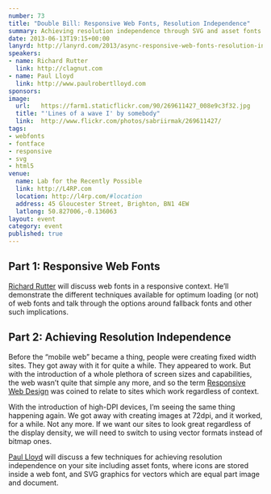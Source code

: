 ```yaml
---
number: 73
title: "Double Bill: Responsive Web Fonts, Resolution Independence"
summary: Achieving resolution independence through SVG and asset fonts
date: 2013-06-13T19:15+00:00
lanyrd: http://lanyrd.com/2013/async-responsive-web-fonts-resolution-independence/
speakers:
- name: Richard Rutter
  link: http://clagnut.com
- name: Paul Lloyd
  link: http://www.paulrobertlloyd.com
sponsors:
image:
  url:   https://farm1.staticflickr.com/90/269611427_008e9c3f32.jpg
  title: "'Lines of a wave I' by somebody"
  link:  http://www.flickr.com/photos/sabriirmak/269611427/
tags:
- webfonts
- fontface
- responsive
- svg
- html5
venue:
  name: Lab for the Recently Possible
  link: http://L4RP.com
  location: http://l4rp.com/#location
  address: 45 Gloucester Street, Brighton, BN1 4EW
  latlong: 50.827006,-0.136063
layout: event
category: event
published: true
---
```


## Part 1: Responsive Web Fonts
[Richard Rutter][richard] will discuss web fonts in a responsive context. He’ll demonstrate the different techniques available for optimum loading (or not) of web fonts and talk through the options around fallback fonts and other such implications.

## Part 2: Achieving Resolution Independence
Before the “mobile web” became a thing, people were creating fixed width sites. They got away with it for quite a while. They appeared to work. But with the introduction of a whole plethora of screen sizes and capabilities, the web wasn’t quite that simple any more, and so the term [Responsive Web Design][responsive] was coined to relate to sites which work regardless of context.

With the introduction of high-DPI devices, I’m seeing the same thing happening again. We got away with creating images at 72dpi, and it worked, for a while. Not any more. If we want our sites to look great regardless of the display density, we will need to switch to using vector formats instead of bitmap ones.

[Paul Lloyd][paul] will discuss a few techniques for achieving resolution independence on your site including asset fonts, where icons are stored inside a web font, and SVG graphics for vectors which are equal part image and document.

[richard]: http://clagnut.com
[paul]: http://www.paulrobertlloyd.com
[responsive]: http://alistapart.com/article/responsive-web-design
